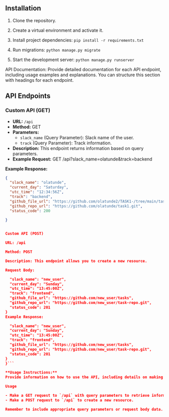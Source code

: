 ## Installation

1. Clone the repository.

2. Create a virtual environment and activate it.

3. Install project dependencies: `pip install -r requirements.txt`

4. Run migrations: `python manage.py migrate`

5. Start the development server: `python manage.py runserver`

API Documentation:
Provide detailed documentation for each API endpoint, including usage examples and explanations. You can structure this section with headings for each endpoint.



## API Endpoints

### Custom API (GET)

- **URL:** `/api`
- **Method:** GET
- **Parameters:**
  - `slack_name` (Query Parameter): Slack name of the user.
  - `track` (Query Parameter): Track information.
- **Description:** This endpoint returns information based on query parameters.
- **Example Request:**
GET /api?slack_name=olatunde&track=backend

**Example Response:**
```json
{
  "slack_name": "olatunde",
  "current_day": "Saturday",
  "utc_time": "12:34:56Z",
  "track": "backend",
  "github_file_url": "https://github.com/olatunde2/TASK1-/tree/main/tasks1",
  "github_repo_url": "https://github.com/olatunde/task1.git",
  "status_code": 200
  
}


Custom API (POST)

URL: /api

Method: POST

Description: This endpoint allows you to create a new resource.

Request Body:

  "slack_name": "new_user",
  "current_day": "Sunday",
  "utc_time": "13:45:00Z",
  "track": "frontend",
  "github_file_url": "https://github.com/new_user/tasks",
  "github_repo_url": "https://github.com/new_user/task-repo.git",
  "status_code": 201
}
Example Response:

  "slack_name": "new_user",
  "current_day": "Sunday",
  "utc_time": "13:45:00Z",
  "track": "frontend",
  "github_file_url": "https://github.com/new_user/tasks",
  "github_repo_url": "https://github.com/new_user/task-repo.git",
  "status_code": 201
}
}```

**Usage Instructions:**
Provide information on how to use the API, including details on making requests, expected responses, and any authentication requirements.

Usage

- Make a GET request to `/api` with query parameters to retrieve information.
- Make a POST request to `/api` to create a new resource.

Remember to include appropriate query parameters or request body data.
